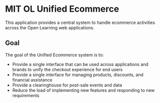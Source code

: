 # MIT OL Unified Ecommerce

This application provides a central system to handle ecommerce activities across the Open Learning web applications.

## Goal

The goal of the Unified Ecommerce system is to:
- Provide a single interface that can be used across applications and brands to unify the checkout experience for end users
- Provide a single interface for managing products, discounts, and financial assistance
- Provide a clearinghouse for post-sale events and data
- Reduce the load of implementing new features and responding to new requirements

